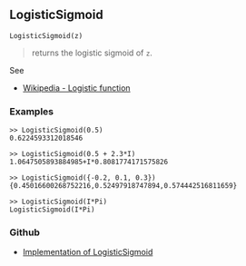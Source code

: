 ## LogisticSigmoid

```
LogisticSigmoid(z)
```

> returns the logistic sigmoid of `z`.

See
* [Wikipedia - Logistic function](https://en.wikipedia.org/wiki/Logistic_function)

### Examples

```
>> LogisticSigmoid(0.5)
0.6224593312018546
 
>> LogisticSigmoid(0.5 + 2.3*I)
1.0647505893884985+I*0.8081774171575826
 
>> LogisticSigmoid({-0.2, 0.1, 0.3})
{0.45016600268752216,0.52497918747894,0.574442516811659} 
 
>> LogisticSigmoid(I*Pi)
LogisticSigmoid(I*Pi)
```
### Github
* [Implementation of LogisticSigmoid](https://github.com/axkr/symja_android_library/blob/master/symja_android_library/matheclipse-core/src/main/java/org/matheclipse/core/builtin/ExpTrigsFunctions.java#L2230) 
